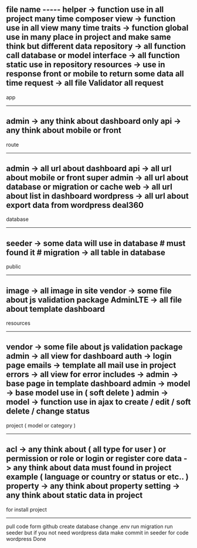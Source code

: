 file name
-*-*-*-*-
helper -> function use in all project many time
composer view -> function use in all view many time
traits -> function global use in many place in project and make same think but different data
repository -> all function call database or model
interface -> all function static use in repository
resources -> use in response front or mobile to return some data all time 
request -> all file Validator all request 
----------------------------------------------------------------------------------------------------------
app
***
admin -> any think about dashboard only
api -> any think about mobile or front
----------------------------------------------------------------------------------------------------------
route
*****
admin -> all url about dashboard
api -> all url about mobile or front
super admin -> all url about database or migration or cache
web -> all url about list in dashboard
wordpress -> all url about export data from wordpress deal360
----------------------------------------------------------------------------------------------------------
database
********
seeder -> some data will use in database # must found it #
migration -> all table in database
----------------------------------------------------------------------------------------------------------
public
******
image -> all image in site
vendor -> some file about js validation package
AdminLTE -> all file about template dashboard
----------------------------------------------------------------------------------------------------------
resources
*********
vendor -> some file about js validation package
admin -> all view for dashboard
auth -> login page
emails -> template all mail use in project
errors -> all view for error
includes -> admin -> base page in template dashboard
            admin -> model -> base model use in ( soft delete )
            admin -> model -> function use in ajax to create / edit / soft delete / change status
----------------------------------------------------------------------------------------------------------
project ( model or category )
*****************************
acl -> any think about ( all type for user ) or permission or role or login or register
core data -> any think about data must found in project example ( language or country or status or etc.. )
property -> any think about property
setting -> any think about static data in project
----------------------------------------------------------------------------------------------------------
for install project 
*******************
pull code form github
create database
change .env
run migration 
run seeder but if you not need wordpress data make commit in seeder for code wordpress
Done